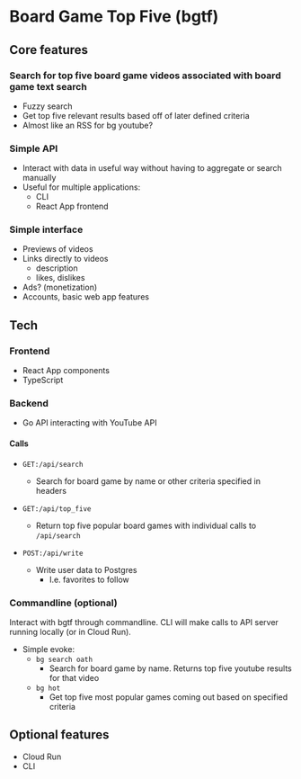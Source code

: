 # Board Game Top Five (bgtf)

## Core features

### Search for top five board game videos associated with board game text search

- Fuzzy search
- Get top five relevant results based off of later defined criteria
- Almost like an RSS for bg youtube?

### Simple API

- Interact with data in useful way without having to aggregate or search manually
- Useful for multiple applications:
  - CLI
  - React App frontend

### Simple interface

- Previews of videos
- Links directly to videos
  - description
  - likes, dislikes
- Ads? (monetization)
- Accounts, basic web app features

## Tech

### Frontend

- React App components
- TypeScript

### Backend

- Go API interacting with YouTube API

#### Calls

- `GET:/api/search`

  - Search for board game by name or other criteria specified in headers

- `GET:/api/top_five`

  - Return top five popular board games with individual calls to `/api/search`

- `POST:/api/write`

  - Write user data to Postgres
    - I.e. favorites to follow

### Commandline (optional)

Interact with bgtf through commandline. CLI will make calls to API server
running locally (or in Cloud Run).

- Simple evoke:
  - `bg search oath`
    - Search for board game by name. Returns top five youtube results for that video
  - `bg hot`
    - Get top five most popular games coming out based on specified criteria

## Optional features

- Cloud Run
- CLI
